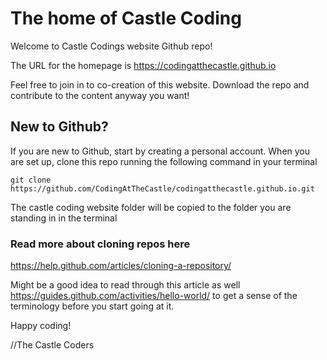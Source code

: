 # The home of Castle Coding
Welcome to Castle Codings website Github repo!

The URL for the homepage is https://codingatthecastle.github.io

Feel free to join in to co-creation of this website. Download the repo and contribute to the content anyway you want!

## New to Github?
If you are new to Github, start by creating a personal account. When you are set up, clone this repo running the following command in your terminal

```
git clone https://github.com/CodingAtTheCastle/codingatthecastle.github.io.git
```

The castle coding website folder will be copied to the folder you are standing in in the terminal


### Read more about cloning repos here
https://help.github.com/articles/cloning-a-repository/

Might be a good idea to read through this article as well https://guides.github.com/activities/hello-world/ to get a sense of the terminology before you start going at it.

Happy coding!

//The Castle Coders

